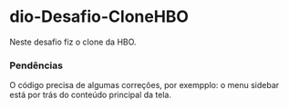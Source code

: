 # dio-Desafio-CloneHBO
Neste desafio fiz o clone da HBO.

### Pendências 
O código precisa de algumas correções, por exempplo: o menu sidebar está por trás do conteúdo principal da tela.
